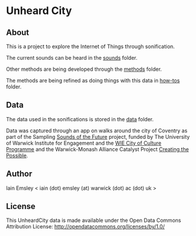 # Unheard City

## About

This is a project to explore the Internet of Things through sonification. 

The current sounds can be heard in the [sounds](sounds) folder.

Other methods are being developed through the [methods](methods) folder. 

The methods are being refined as doing things with this data in [how-tos](how-to ) folder. 

## Data

The data used in the sonifications is stored in the [data](data) folder.

Data was captured through an app on walks around the city of Coventry as part of the Sampling [Sounds of the Future](https://warwick.ac.uk/fac/cross_fac/cim/research/sampling-sounds-of-the-future) project, funded by The University of Warwick Institute for Engagement and the [WIE City of Culture Programme](https://warwick.ac.uk/about/cityofculture/get-involved/programme/) and the Warwick-Monash Alliance Catalyst Project [Creating the Possible](https://warwick.ac.uk/fac/cross_fac/cim/research/creating-the-possible/).

## Author

Iain Emsley < iain (dot) emsley (at) warwick (dot) ac (dot) uk >

## License

This UnheardCity data is made available under the Open Data Commons Attribution License: http://opendatacommons.org/licenses/by/1.0/


